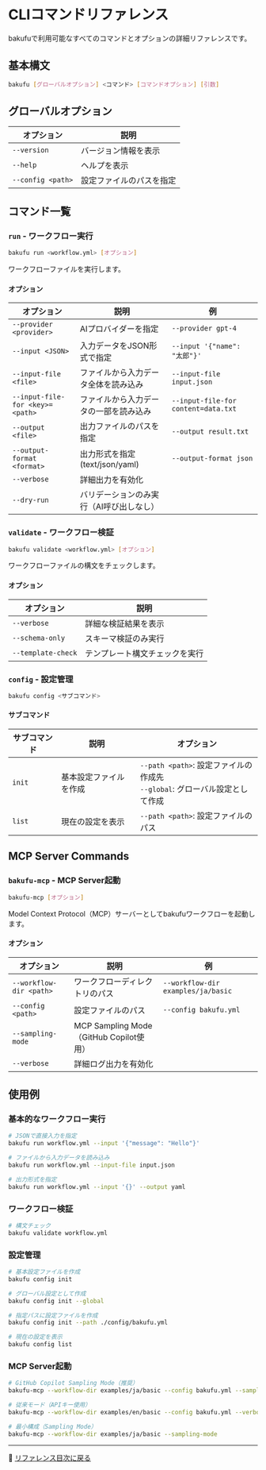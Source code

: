 # CLIコマンドリファレンス

bakufuで利用可能なすべてのコマンドとオプションの詳細リファレンスです。

## 基本構文

```bash
bakufu [グローバルオプション] <コマンド> [コマンドオプション] [引数]
```

## グローバルオプション

| オプション | 説明 |
|-----------|------|
| `--version` | バージョン情報を表示 |
| `--help` | ヘルプを表示 |
| `--config <path>` | 設定ファイルのパスを指定 |

## コマンド一覧

### `run` - ワークフロー実行

```bash
bakufu run <workflow.yml> [オプション]
```

ワークフローファイルを実行します。

#### オプション

| オプション | 説明 | 例 |
|-----------|------|-----|
| `--provider <provider>` | AIプロバイダーを指定 | `--provider gpt-4` |
| `--input <JSON>` | 入力データをJSON形式で指定 | `--input '{"name": "太郎"}'` |
| `--input-file <file>` | ファイルから入力データ全体を読み込み | `--input-file input.json` |
| `--input-file-for <key>=<path>` | ファイルから入力データの一部を読み込み | `--input-file-for content=data.txt` |
| `--output <file>` | 出力ファイルのパスを指定 | `--output result.txt` |
| `--output-format <format>` | 出力形式を指定 (text/json/yaml) | `--output-format json` |
| `--verbose` | 詳細出力を有効化 | |
| `--dry-run` | バリデーションのみ実行（AI呼び出しなし） | |

### `validate` - ワークフロー検証

```bash
bakufu validate <workflow.yml> [オプション]
```

ワークフローファイルの構文をチェックします。

#### オプション

| オプション | 説明 |
|-----------|------|
| `--verbose` | 詳細な検証結果を表示 |
| `--schema-only` | スキーマ検証のみ実行 |
| `--template-check` | テンプレート構文チェックを実行 |

### `config` - 設定管理

```bash
bakufu config <サブコマンド>
```

#### サブコマンド

| サブコマンド | 説明 | オプション |
|-------------|------|-----------|
| `init` | 基本設定ファイルを作成 | `--path <path>`: 設定ファイルの作成先<br>`--global`: グローバル設定として作成 |
| `list` | 現在の設定を表示 | `--path <path>`: 設定ファイルのパス |

## MCP Server Commands

### `bakufu-mcp` - MCP Server起動

```bash
bakufu-mcp [オプション]
```

Model Context Protocol（MCP）サーバーとしてbakufuワークフローを起動します。

#### オプション

| オプション | 説明 | 例 |
|-----------|------|-----|
| `--workflow-dir <path>` | ワークフローディレクトリのパス | `--workflow-dir examples/ja/basic` |
| `--config <path>` | 設定ファイルのパス | `--config bakufu.yml` |
| `--sampling-mode` | MCP Sampling Mode（GitHub Copilot使用） | |
| `--verbose` | 詳細ログ出力を有効化 | |

## 使用例

### 基本的なワークフロー実行

```bash
# JSONで直接入力を指定
bakufu run workflow.yml --input '{"message": "Hello"}'

# ファイルから入力データを読み込み
bakufu run workflow.yml --input-file input.json

# 出力形式を指定
bakufu run workflow.yml --input '{}' --output yaml
```

### ワークフロー検証

```bash
# 構文チェック
bakufu validate workflow.yml
```

### 設定管理

```bash
# 基本設定ファイルを作成
bakufu config init

# グローバル設定として作成
bakufu config init --global

# 指定パスに設定ファイルを作成
bakufu config init --path ./config/bakufu.yml

# 現在の設定を表示
bakufu config list
```

### MCP Server起動

```bash
# GitHub Copilot Sampling Mode（推奨）
bakufu-mcp --workflow-dir examples/ja/basic --config bakufu.yml --sampling-mode --verbose

# 従来モード（APIキー使用）
bakufu-mcp --workflow-dir examples/en/basic --config bakufu.yml --verbose

# 最小構成（Sampling Mode）
bakufu-mcp --workflow-dir examples/ja/basic --sampling-mode
```

---

📖 [リファレンス目次に戻る](README.md)